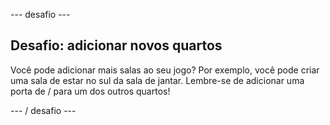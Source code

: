 \--- desafio \---

## Desafio: adicionar novos quartos

Você pode adicionar mais salas ao seu jogo? Por exemplo, você pode criar uma sala de estar no sul da sala de jantar. Lembre-se de adicionar uma porta de / para um dos outros quartos!

\--- / desafio \---